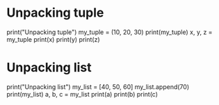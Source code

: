 
# Unpacking tuple
print("Unpacking tuple")
my_tuple = (10, 20, 30)
print(my_tuple)
x, y, z = my_tuple
print(x)
print(y)
print(z)

# Unpacking list
print("Unpacking list")
my_list = [40, 50, 60]
my_list.append(70)
print(my_list)
a, b, c = my_list
print(a)
print(b)
print(c)